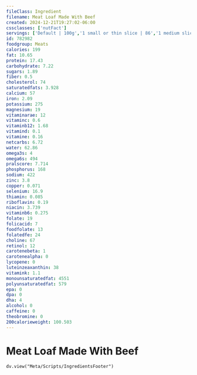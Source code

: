 ```yaml
---
fileClass: Ingredient
filename: Meat Loaf Made With Beef
created: 2024-12-21T19:27:02-06:00
cssclasses: ['nutFact']
servings: ['Default | 100g','1 small or thin slice | 86','1 medium slice | 108','1 large slice | 144','1 cocktail meatball | 7','1 small meatball | 14','1 medium meatball | 28','1 large meatball | 42','1 small patty | 81','1 medium patty | 101']
id: 782982
foodgroup: Meats
calories: 199
fat: 10.65
protein: 17.43
carbohydrate: 7.22
sugars: 1.89
fiber: 0.5
cholesterol: 74
saturatedfats: 3.928
calcium: 57
iron: 2.09
potassium: 275
magnesium: 19
vitaminarae: 12
vitaminc: 0.6
vitaminb12: 1.68
vitamind: 0.1
vitamine: 0.16
netcarbs: 6.72
water: 62.86
omega3s: 4
omega6s: 494
pralscore: 7.714
phosphorus: 168
sodium: 422
zinc: 3.8
copper: 0.071
selenium: 16.9
thiamin: 0.085
riboflavin: 0.19
niacin: 3.739
vitaminb6: 0.275
folate: 19
folicacid: 7
foodfolate: 13
folatedfe: 24
choline: 67
retinol: 12
carotenebeta: 1
carotenealpha: 0
lycopene: 0
luteinzeaxanthin: 38
vitamink: 1.1
monounsaturatedfat: 4551
polyunsaturatedfat: 579
epa: 0
dpa: 0
dha: 4
alcohol: 0
caffeine: 0
theobromine: 0
200calorieweight: 100.503
---
```


# Meat Loaf Made With Beef

```dataviewjs
dv.view("Meta/Scripts/IngredientsFooter")
```